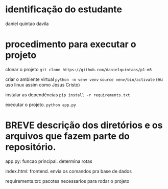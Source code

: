 # identificação do estudante

daniel quintao davila


# procedimento para executar o projeto 

clonar o projeto
`git clone https://github.com/danielquintaos/p1-m5`

criar o ambiente virtual
`python -m venv venv`
`source venv/bin/activate` (eu uso linux assim como Jesus Cristo)

instalar as dependências
`pip install -r requirements.txt`

executar o projeto.
`python app.py`


# BREVE descrição dos diretórios e os arquivos que fazem parte do repositório. 

app.py: funcao principal. determina rotas

index.html: frontend. envia os comandos pra base de dados

requirements.txt: pacotes necessarios para rodar o projeto
